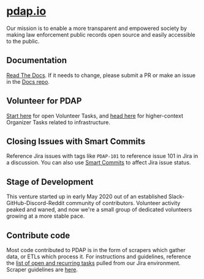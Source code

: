 # [pdap.io](https://pdap.io)

Our mission is to enable a more transparent and empowered society by making law enforcement public records open source and easily accessible to the public. 

## Documentation
[Read The Docs](https://pdap-docs.readthedocs.io/). If it needs to change, please submit a PR or make an issue in the [Docs repo](https://github.com/Police-Data-Accessibility-Project/PDAP-Docs).

## Volunteer for PDAP
[Start here](https://pdap.atlassian.net/issues/?filter=10016) for open Volunteer Tasks, and [head here](https://pdap.atlassian.net/issues/?filter=10014) for higher-context Organizer Tasks related to infrastructure.

## Closing Issues with Smart Commits
Reference Jira issues with tags like `PDAP-101` to reference issue 101 in Jira in a discussion. You can also use [Smart Commits](https://support.atlassian.com/jira-cloud-administration/docs/integrate-with-github/) to affect Jira issue status.

## Stage of Development

This venture started up in early May 2020 out of an established Slack-GitHub-Discord-Reddit community of contributors. Volunteer activity peaked and waned, and now we're a small group of dedicated volunteers growing at a more stable pace.

## Contribute code

Most code contributed to PDAP is in the form of scrapers which gather data, or ETLs which process it. For instructions and guidelines, reference the [list of open and recurring tasks](https://docs.google.com/spreadsheets/d/1jKUXUkXXvFdE_2NOqijTx4E58-qhN13DT3yBA6CepjU/edit#gid=470918453) pulled from our Jira environment. Scraper guidelines are [here](https://github.com/Police-Data-Accessibility-Project/Police-Data-Accessibility-Project/blob/master/SCRAPERS.md).
